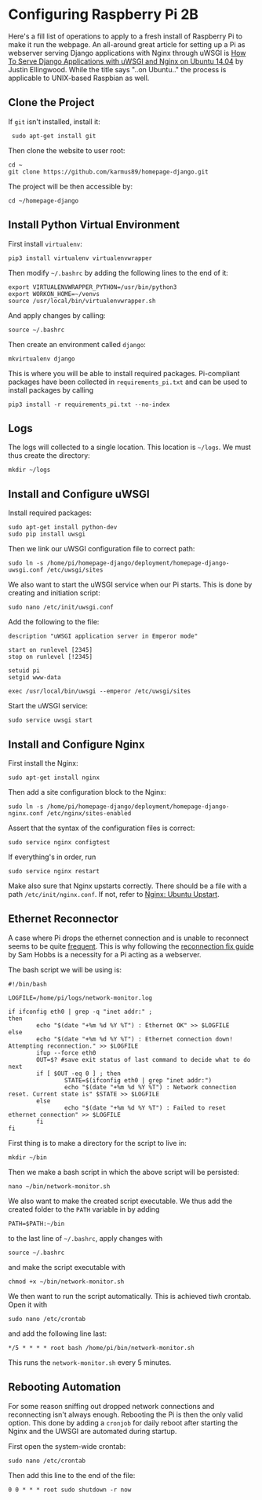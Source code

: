 # Configuring Raspberry Pi 2B

Here's a fill list of operations to apply to a fresh install of Raspberry Pi to make it run the webpage. An all-around great article for setting up a Pi as webserver serving Django applications with Nginx through uWSGI is [How To Serve Django Applications with uWSGI and Nginx on Ubuntu 14.04](https://www.digitalocean.com/community/tutorials/how-to-serve-django-applications-with-uwsgi-and-nginx-on-ubuntu-14-04) by Justin Ellingwood. While the title says "..on Ubuntu.." the process is applicable to UNIX-based Raspbian as well.

## Clone the Project

If ``git`` isn't installed, install it:

     sudo apt-get install git

Then clone the website to user root:

    cd ~
    git clone https://github.com/karmus89/homepage-django.git

The project will be then accessible by:

    cd ~/homepage-django

## Install Python Virtual Environment

First install ``virtualenv``:

    pip3 install virtualenv virtualenvwrapper

Then modify ``~/.bashrc`` by adding the following lines to the end of it:

    export VIRTUALENVWRAPPER_PYTHON=/usr/bin/python3
    export WORKON_HOME=~/venvs
    source /usr/local/bin/virtualenvwrapper.sh

And apply changes by calling:

    source ~/.bashrc

Then create an environment called ``django``:

    mkvirtualenv django

This is where you will be able to install required packages. Pi-compliant packages have been collected in ``requirements_pi.txt`` and can be used to install packages by calling

    pip3 install -r requirements_pi.txt --no-index

## Logs

The logs will collected to a single location. This location is ``~/logs``. We must thus create the directory:

	mkdir ~/logs

## Install and Configure uWSGI

Install required packages:

    sudo apt-get install python-dev
    sudo pip install uwsgi

Then we link our uWSGI configuration file to correct path:

    sudo ln -s /home/pi/homepage-django/deployment/homepage-django-uwsgi.conf /etc/uwsgi/sites

We also want to start the uWSGI service when our Pi starts. This is done by creating and initiation script:

    sudo nano /etc/init/uwsgi.conf

Add the following to the file:

    description "uWSGI application server in Emperor mode"

    start on runlevel [2345]
    stop on runlevel [!2345]

    setuid pi
    setgid www-data

    exec /usr/local/bin/uwsgi --emperor /etc/uwsgi/sites

Start the uWSGI service:

    sudo service uwsgi start

## Install and Configure Nginx

First install the Nginx:

    sudo apt-get install nginx

Then add a site configuration block to the Nginx:

    sudo ln -s /home/pi/homepage-django/deployment/homepage-django-nginx.conf /etc/nginx/sites-enabled

Assert that the syntax of the configuration files is correct:

    sudo service nginx configtest

If everything's in order, run

    sudo service nginx restart

Make also sure that Nginx upstarts correctly. There should be a file with a path ``/etc/init/nginx.conf``. If not, refer to [Nginx: Ubuntu Upstart](https://www.nginx.com/resources/wiki/start/topics/examples/ubuntuupstart/).

## Ethernet Reconnector

A case where Pi drops the ethernet connection and is unable to reconnect seems to be quite [frequent](http://lmgtfy.com/?q=raspberry+pi+drops+ethernet+connection). This is why following the [reconnection fix guide](https://samhobbs.co.uk/2013/11/fix-for-ethernet-connection-drop-on-raspberry-pi) by Sam Hobbs is a necessity for a Pi acting as a webserver. 

The bash script we will be using is:

	#!/bin/bash

	LOGFILE=/home/pi/logs/network-monitor.log

	if ifconfig eth0 | grep -q "inet addr:" ;
	then
			echo "$(date "+%m %d %Y %T") : Ethernet OK" >> $LOGFILE
	else
			echo "$(date "+%m %d %Y %T") : Ethernet connection down! Attempting reconnection." >> $LOGFILE
			ifup --force eth0
			OUT=$? #save exit status of last command to decide what to do next
			if [ $OUT -eq 0 ] ; then
					STATE=$(ifconfig eth0 | grep "inet addr:")
					echo "$(date "+%m %d %Y %T") : Network connection reset. Current state is" $STATE >> $LOGFILE
			else
					echo "$(date "+%m %d %Y %T") : Failed to reset ethernet connection" >> $LOGFILE
			fi
	fi
	
First thing is to make a directory for the script to live in:

	mkdir ~/bin
	
Then we make a bash script in which the above script will be persisted:

	nano ~/bin/network-monitor.sh
	
	
We also want to make the created script executable. We thus add the created folder to the ``PATH`` variable in by adding 

    PATH=$PATH:~/bin

to the last line of ``~/.bashrc``, apply changes with 

    source ~/.bashrc

and make the script executable with

    chmod +x ~/bin/network-monitor.sh



We then want to run the script automatically. This is achieved tiwh crontab. Open it with

    sudo nano /etc/crontab

and add the following line last:

    */5 * * * * root bash /home/pi/bin/network-monitor.sh

This runs the ``network-monitor.sh`` every 5 minutes.

## Rebooting Automation

For some reason sniffing out dropped network connections and reconnecting isn't always enough. Rebooting the Pi is then the only valid option. This done by adding a ``cronjob`` for daily reboot after starting the Nginx and the UWSGI are automated during startup.

First open the system-wide crontab:

	sudo nano /etc/crontab
	
Then add this line to the end of the file:

	0 0 * * * root sudo shutdown -r now